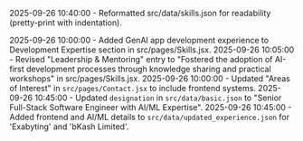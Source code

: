 2025-09-26 10:40:00 - Reformatted src/data/skills.json for readability (pretty-print with indentation).

2025-09-26 10:00:00 - Added GenAI app development experience to Development Expertise section in src/pages/Skills.jsx.
2025-09-26 10:05:00 - Revised "Leadership & Mentoring" entry to "Fostered the adoption of AI-first development processes through knowledge sharing and practical workshops" in src/pages/Skills.jsx.
2025-09-26 10:00:00 - Updated "Areas of Interest" in `src/pages/Contact.jsx` to include frontend systems.
2025-09-26 10:45:00 - Updated `designation` in `src/data/basic.json` to "Senior Full-Stack Software Engineer with AI/ML Expertise".
2025-09-26 10:45:00 - Added frontend and AI/ML details to `src/data/updated_experience.json` for 'Exabyting' and 'bKash Limited'.